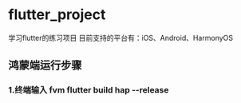 # flutter_project

学习flutter的练习项目
目前支持的平台有：iOS、Android、HarmonyOS

##  鸿蒙端运行步骤
 ### 1.终端输入 fvm flutter build hap --release